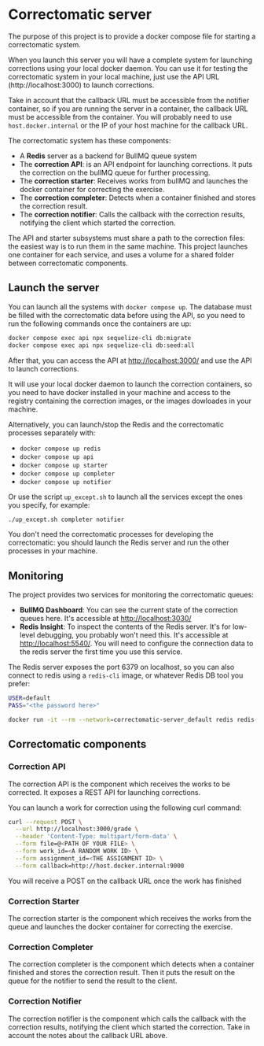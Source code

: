 # Correctomatic server

The purpose of this project is to provide a docker compose file for starting a correctomatic system.

When you launch this server you will have a complete system for launching corrections using your local docker daemon. You can use it for testing the correctomatic system in your local machine, just use the API URL (http://localhost:3000) to launch corrections.

Take in account that the callback URL must be accessible from the notifier container, so if you are running the server in a container, the callback URL must be accessible from the container. You will probably need to use `host.docker.internal` or the IP of your host machine for the callback URL.

The correctomatic system has these components:
- A **Redis** server as a backend for BullMQ queue system
- The **correction API**: is an API endpoint for launching corrections. It puts the correction on the bullMQ queue for further processing.
- The **correction starter**: Receives works from bullMQ and launches the docker container for correcting the exercise.
- The **correction completer**: Detects when a container finished and stores the correction result.
- The **correction notifier**: Calls the callback with the correction results, notifying the client which started the correction.

The API and starter subsystems must share a path to the correction files: the easiest way is to run them in the same machine. This project launches one container for each service, and uses a volume for a shared folder between correctomatic components.

## Launch the server

You can launch all the systems with `docker compose up`. The database must be filled with the correctomatic data before using the API, so you need to run the following commands once the containers are up:
```sh
docker compose exec api npx sequelize-cli db:migrate
docker compose exec api npx sequelize-cli db:seed:all
```

After that, you can access the API at [http://localhost:3000/](http://localhost:3000/) and use the API to launch corrections.

It will use your local docker daemon to launch the correction containers, so you need to have docker installed in your machine and access to the registry
containing the correction images, or the images dowloades in your machine.

Alternatively, you can launch/stop the Redis and the correctomatic processes separately with:
- `docker compose up redis`
- `docker compose up api`
- `docker compose up starter`
- `docker compose up completer`
- `docker compose up notifier`

Or use the script `up_except.sh` to launch all the services except the ones you specify, for example:
```sh
./up_except.sh completer notifier
```

You don't need the correctomatic processes for developing the correctomatic: you should launch the Redis server and run the other processes in your machine.

## Monitoring

The project provides two services for monitoring the correctomatic queues:
- **BullMQ Dashboard**: You can see the current state of the correction queues here. It's accessible at [http://localhost:3030/](http://localhost:3030/)
- **Redis Insight**: To inspect the contents of the Redis server. It's for low-level debugging, you probably won't need this. It's accessible at [http://localhost:5540/](http://localhost:5540/). You will need to configure the connection data to the redis server the first time you use this service.

The Redis server exposes the port 6379 on localhost, so you can also connect to redis using a `redis-cli` image, or whatever Redis DB tool you prefer:
```sh
USER=default
PASS="<the password here>"

docker run -it --rm --network=correctomatic-server_default redis redis-cli -u redis://$USER:$PASS@redis -p 6379
```

## Correctomatic components


### Correction API

The correction API is the component which receives the works to be corrected. It exposes a REST API for launching corrections.

You can launch a work for correction using the following curl command:

```bash
curl --request POST \
  --url http://localhost:3000/grade \
  --header 'Content-Type: multipart/form-data' \
  --form file=@<PATH OF YOUR FILE> \
  --form work_id=<A RANDOM WORK ID> \
  --form assignment_id=<THE ASSIGNMENT ID> \
  --form callback=http://host.docker.internal:9000
```
You will receive a POST on the callback URL once the work has finished


### Correction Starter

The correction starter is the component which receives the works from the queue and launches the docker container for correcting the exercise.

### Correction Completer

The correction completer is the component which detects when a container finished and stores the correction result. Then it puts the result on the queue for the notifier to send the result to the client.

### Correction Notifier

The correction notifier is the component which calls the callback with the correction results, notifying the client which started the correction. Take in account the notes about the callback URL above.










